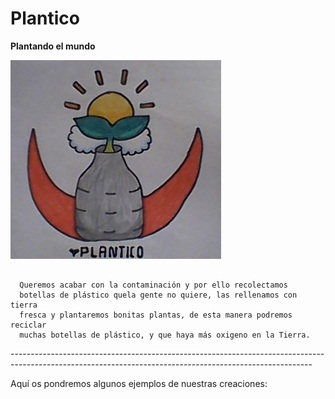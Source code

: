 # Plantico
<html>
 <body>
  <p><strong>Plantando el mundo</strong></p>
  <img src="WIN_20210323_12_14_32_Pro.jpg">
  <pre><code>
  Queremos acabar con la contaminación y por ello recolectamos
  botellas de plástico quela gente no quiere, las rellenamos con tierra
  fresca y plantaremos bonitas plantas, de esta manera podremos reciclar 
  muchas botellas de plástico, y que haya más oxigeno en la Tierra. </code></pre>
  </code></pre>
---------------------------------------------------------------------------------------------------------------------------------------------------------
 </body>
 <body>
  <p> Aquí os pondremos algunos ejemplos de nuestras creaciones: </p>
  
<html>
